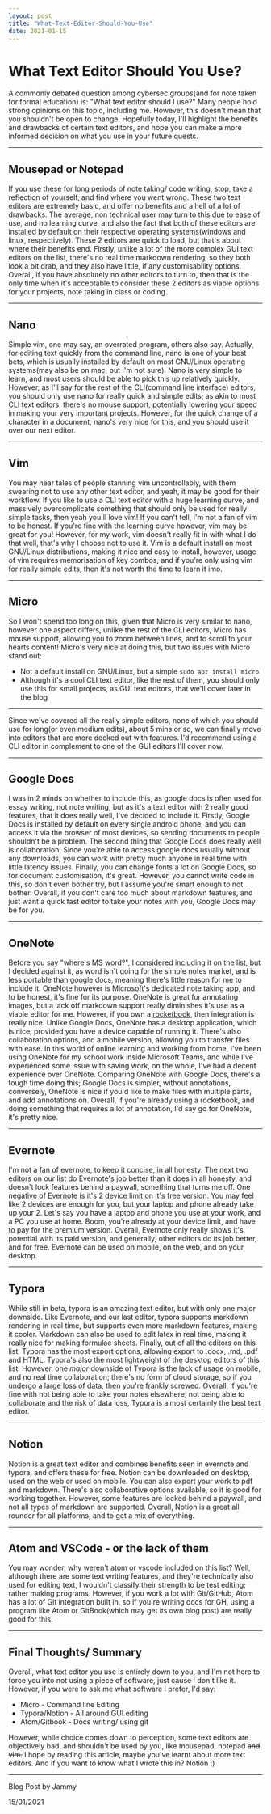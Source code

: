 ```yaml
---
layout: post
title: "What-Text-Editor-Should-You-Use"
date: 2021-01-15
---
```

# What Text Editor Should You Use?

A commonly debated question among cybersec groups(and for note taken for formal education) is: "What text editor should I use?" Many people hold strong opinions on this topic, including me. However, this doesn't mean that you shouldn't be open to change. Hopefully today, I'll highlight the benefits and drawbacks of certain text editors, and hope you can make a more informed decision on what you use in your future quests.

---

## Mousepad or Notepad

If you use these for long periods of note taking/ code writing, stop, take a reflection of yourself, and find where you went wrong. These two text editors are extremely basic, and offer no benefits and a hell of a lot of drawbacks. The average, non technical user may turn to this due to ease of use, and no learning curve, and also the fact that both of these editors are installed by default on their respective operating systems(windows and linux, respectively). These 2 editors are quick to load, but that's about where their benefits end. Firstly, unlike a lot of the more complex GUI text editors on the list, there's no real time markdown rendering, so they both look a bit drab, and they also have little, if any customisability options. Overall, if you have absolutely no other editors to turn to, then that is the only time when it's acceptable to consider these 2 editors as viable options for your projects, note taking in class or coding.

---

## Nano

Simple vim, one may say, an overrated program, others also say. Actually, for editing text quickly from the command line, nano is one of your best bets, which is usually installed by default on most GNU/Linux operating systems(may also be on mac, but I'm not sure). Nano is very simple to learn, and most users should be able to pick this up relatively quickly. However, as I'll say for the rest of the CLI(command line interface) editors, you should only use nano for really quick and simple edits; as akin to most CLI text editors, there's no mouse support, potentially lowering your speed in making your very important projects. However, for the quick change of a character in a document, nano's very nice for this, and you should use it over our next editor.

---

## Vim

You may hear tales of people stanning vim uncontrollably, with them swearing not to use any other text editor, and yeah, it may be good for their workflow. If you like to use a CLI text editor with a huge learning curve, and massively overcomplicate something that should only be used for really simple tasks, then yeah you'll love vim! If you can't tell, I'm not a fan of vim to be honest. If you're fine with the learning curve however, vim may be great for you! However, for my work, vim doesn't really fit in with what I do that well, that's why I choose not to use it. Vim is a default install on most GNU/Linux distributions, making it nice and easy to install, however, usage of vim requires memorisation of key combos, and if you're only using vim for really simple edits, then it's not worth the time to learn it imo. 

---

## Micro

So I won't spend too long on this, given that Micro is very similar to nano, however one aspect differs, unlike the rest of the CLI editors, Micro has mouse support, allowing you to zoom between lines, and to scroll to your hearts content! Micro's very nice at doing this, but two issues with Micro stand out:

- Not a default install on GNU/Linux, but a simple `sudo apt install micro`
- Although it's a cool CLI text editor, like the rest of them, you should only use this for small projects, as GUI text editors, that we'll cover later in the blog

---

Since we've covered all the really simple editors, none of which you should use for long(or even medium edits), about 5 mins or so, we can finally move into editors that are more decked out with features. I'd recommend using a CLI editor in complement to one of the GUI editors I'll cover now.

---

## Google Docs

I was in 2 minds on whether to include this, as google docs is often used for essay writing, not note writing, but as it's a text editor with 2 really good features, that it does really well, I've decided to include it. Firstly, Google Docs is installed by default on every single android phone, and you can access it via the browser of most devices, so sending documents to people shouldn't be a problem. The second thing that Google Docs does really well is collaboration. Since you're able to access google docs usually without any downloads, you can work with pretty much anyone in real time with little latency issues. Finally, you can change fonts a lot on Google Docs, so for document customisation, it's great. However, you cannot write code in this, so don't even bother try, but I assume you're smart enough to not bother. Overall, if you don't care too much about markdown features, and just want a quick fast editor to take your notes with you, Google Docs may be for you.

---

## OneNote

Before you say "where's MS word?", I considered including it on the list, but I decided against it, as word isn't going for the simple notes market, and is less portable than google docs, meaning there's little reason for me to include it. OneNote however is Microsoft's dedicated note taking app, and to be honest, it's fine for its purpose. OneNote is great for annotating images, but a lack off markdown support really diminishes it's use as a viable editor for me.  However, if you own a [rocketbook](https://getrocketbook.co.uk/), then integration is really nice. Unlike Google Docs, OneNote has a desktop application, which is nice, provided you have a device capable of running it. There's also collaboration options, and a mobile version, allowing you to transfer files with ease. In this world of online learning and working from home, I've been using OneNote for my school work inside Microsoft Teams, and while I've experienced some issue with saving work, on the whole, I've had a decent experience over OneNote. Comparing OneNote with Google Docs, there's a tough time doing this; Google Docs is simpler, without annotations, conversely, OneNote is nice if you'd like to make files with multiple parts, and add annotations on. Overall, if you're already using a rocketbook, and doing something that requires a lot of annotation, I'd say go for OneNote, it's pretty nice.

---

## Evernote

I'm not a fan of evernote, to keep it concise, in all honesty. The next two editors on our list do Evernote's job better than it does in all honesty, and doesn't lock features behind a paywall, something that turns me off. One negative of Evernote is it's 2 device limit on it's free version. You may feel like 2 devices are enough for you, but your laptop and phone already take up your 2. Let's say you have a laptop and phone you use at your work, and a PC you use at home. Boom, you're already at your device limit, and have to pay for the premium version. Overall, Evernote only really shows it's potential with its paid version, and generally, other editors do its job better, and for free. Evernote can be used on mobile, on the web, and on  your desktop.

---

## Typora

While still in beta, typora is an amazing text editor, but with only one major downside. Like Evernote, and our last editor, typora supports markdown rendering in real time, but supports even more markdown features, making it cooler. Markdown can also be used to edit latex in real time, making it really nice for making formulae sheets. Finally, out of all the editors on this list, Typora has the most export options, allowing export to .docx, .md, .pdf and HTML. Typora's also the most lightweight of the desktop editors of this list. However, one *major* downside of Typora is the lack of usage on mobile, and no real time collaboration; there's no form of cloud storage, so if you undergo a large loss of data, then you're frankly screwed.  Overall, if you're fine with not being able to take your notes elsewhere, not being able to collaborate and the risk of data loss, Typora is almost certainly the best text editor.

---

## Notion

Notion is a great text editor and combines benefits seen in evernote and typora, and offers these for free. Notion can be downloaded on desktop, used on the web or used on mobile. You can also export your work to pdf and markdown. There's also collaborative options available, so it is good for working together. However, some features are locked behind a paywall, and not all types of markdown are supported. Overall, Notion is a great all rounder for all platforms, and to get a mix of everything.

---

## Atom and VSCode - or the lack of them

You may wonder, why weren't atom or vscode included on this list? Well, although there are some text writing features, and they're technically also used for editing text, I wouldn't classify their strength to be test editing; rather making programs. However, if you work a lot with Git/GitHub, Atom has a lot of Git integration built in, so if you're writing docs for GH, using a program like Atom or GitBook(which may get its own blog post) are really good for this.

---

  

## Final Thoughts/ Summary

Overall, what text editor you use is entirely down to you, and I'm not here to force you into not using a piece of software, just cause I don't like it. However, if you were to ask me what software I prefer, I'd say:

- Micro - Command line Editing
- Typora/Notion - All around GUI editing
- Atom/Gitbook - Docs writing/ using git

However, while choice comes down to perception, some text editors are objectively bad, and shouldn't be used by you, like mousepad, notepad ~~and vim.~~  I hope by reading this article, maybe you've learnt about more text editors. And if you want to know what I wrote this in? Notion :)

---

Blog Post by Jammy

15/01/2021
